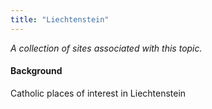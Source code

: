 ```yaml
---
title: "Liechtenstein"
---
```



*A collection of sites associated with this topic.*

#### Background

Catholic places of interest in Liechtenstein


